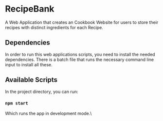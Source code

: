 # RecipeBank

A Web Application that creates an Cookbook Website for users to store their recipes with distinct ingredients for each Recipe.

## Dependencies

In order to run this web applications scripts, you need to install the needed dependencies.
There is a batch file that runs the necessary command line input to install all these.

## Available Scripts

In the project directory, you can run:

### `npm start`

Which runs the app in development mode.\

